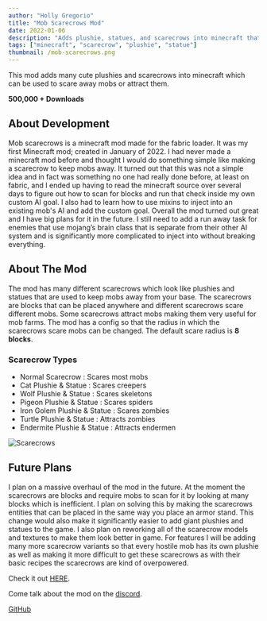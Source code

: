```yaml
---
author: "Holly Gregorio"
title: "Mob Scarecrows Mod"
date: 2022-01-06
description: "Adds plushie, statues, and scarecrows into minecraft that scare away monsters"
tags: ["minecraft", "scarecrow", "plushie", "statue"]
thumbnail: /mob-scarecrows.png
---
```


This mod adds many cute plushies and scarecrows into minecraft which can be used to scare away mobs or attract them.

**500,000 + Downloads**

## About Development
Mob scarecrows is a minecraft mod made for the fabric loader. It was my first Minecraft mod; created in January of 2022. I had never made a minecraft mod before and thought I would do something simple like making a scarecrow to keep mobs away. It turned out that this was not a simple idea and in fact was something no one had really done before, at least on fabric, and I ended up having to read the minecraft source over several days to figure out how to scan for blocks and run that check inside my own custom AI goal. I also had to learn how to use mixins to inject into an existing mob's AI and add the custom goal. Overall the mod turned out great and I have big plans for it in the future. I still need to add a run away task for enemies that use mojang’s brain class that is separate from their other AI system and is significantly more complicated to inject into without breaking everything.

## About The Mod
The mod has many different scarecrows which look like plushies and statues that are used to keep mobs away from your base. The scarecrows are blocks that can be placed anywhere and different scarecrows scare different mobs. Some scarecrows attract mobs making them very useful for mob farms. The mod has a config so that the radius in which the scarecrows scare mobs can be changed. The default scare radius is **8 blocks**.

### Scarecrow Types
- Normal Scarecrow : Scares most mobs
- Cat Plushie & Statue : Scares creepers
- Wolf Plushie & Statue : Scares skeletons
- Pigeon Plushie & Statue : Scares spiders
- Iron Golem Plushie & Statue : Scares zombies
- Turtle Plushie & Statue : Attracts zombies
- Endermite Plushie & Statue : Attracts endermen

![Scarecrows](/mob-scarecrows-info-card-1.png)

## Future Plans
I plan on a massive overhaul of the mod in the future. At the moment the scarecrows are blocks and require mobs to scan for it by looking at many blocks which is inefficient. I plan on solving this by making the scarecrows entities that can be placed in the same way you place an armor stand. This change would also make it significantly easier to add giant plushies and statues to the game. I also plan on reworking all of the scarecrow models and textures to make them look better in game. For features I will be adding many more scarecrow variants so that every hostile mob has its own plushie as well as making it more difficult to get these scarecrows as with their basic recipes the scarecrows are kind of overpowered.

Check it out [HERE](https://www.curseforge.com/minecraft/mc-mods/mob-scarecrows).

Come talk about the mod on the [discord](https://discord.gg/DWBttJkkrn).

[GitHub](https://github.com/ReillyGregorio/MobScarecrow)
